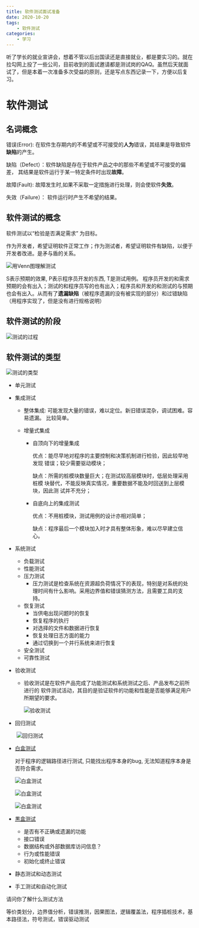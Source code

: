 ```yaml
---
title: 软件测试面试准备
date: 2020-10-20 
tags: 
    - 软件测试
categories: 
    - 学习
---
```


听了学长的就业宣讲会，想着不管以后出国读还是直接就业，都是要实习的。就在拉勾网上投了一些公司，目前收到的面试邀请都是测试岗的QAQ。虽然后天就面试了，但是本着一次准备多次受益的原则，还是写点东西记录一下，方便以后复习。

<!--more-->

# 软件测试

## 名词概念

错误(Error): 在软件生存期内的不希望或不可接受的**人为**错误，其结果是导致软件**缺陷**的产生。

缺陷（Defect）：软件缺陷是存在于软件产品之中的那些不希望或不可接受的偏差， 其结果是软件运行于某一特定条件时出现**故障**。

故障(Fault): 故障发生时,如果不采取一定措施进行处理，则会使软件**失效**。

失效（Failure）： 软件运行时产生不希望的结果。

## 软件测试的概念

软件测试以“检验是否满足需求” 为目标。

作为开发者，希望证明软件正常工作；作为测试者，希望证明软件有缺陷，以便于开发者改进。是矛与盾的关系。

![用Venn图理解测试](http://lincyaw.xyz/images/weentest.png)

S表示预期的效果, P表示程序员开发的东西, T是测试用例。
程序员开发的和需求预期的会有出入；测试的和程序员写的也有出入；程序员和开发的和测试的与预期也会有出入。从而有了**遗漏缺陷**（被程序遗漏的没有被实现的部分）和过错缺陷（用程序实现了，但是没有进行规格说明）

## 软件测试的阶段

![测试的过程](http://lincyaw.xyz/images/processoftest.png)

## 软件测试的类型

![测试的类型](http://lincyaw.xyz/images/testtype.png)

- 单元测试

- 集成测试

  - 整体集成: 
    可能发现大量的错误，难以定位。新旧错误混杂，调试困难。容易遗漏。
    比较简单。

  - 增量式集成

    - 自顶向下的增量集成

      优点：能尽早地对程序的主要控制和决策机制进行检验，因此较早地发现 错误；较少需要驱动模块；

      缺点：所需的桩模块数量巨大；在测试较高层模块时，低层处理采用桩模 块替代，不能反映真实情况，重要数据不能及时回送到上层模块，因此测 试并不充分；

    - 自底向上的集成测试

      优点：不用桩模块，测试用例的设计亦相对简单； 

      缺点：程序最后一个模块加入时才具有整体形象，难以尽早建立信心。

- 系统测试

  - 负载测试
  - 性能测试
  - 压力测试
    - 压力测试是检查系统在资源超负荷情况下的表现，特别是对系统的处理时间有什么影响。采用边界值和错误猜测方法，且需要工具的支持。
  - 恢复测试
    - 当供电出现问题时的恢复 
    - 恢复程序的执行 
    - 对选择的文件和数据进行恢复 
    - 恢复处理日志方面的能力 
    - 通过切换到一个并行系统来进行恢复
  - 安全测试
  - 可靠性测试

- 验收测试

  - 验收测试是在软件产品完成了功能测试和系统测试之后、产品发布之前所进行的 软件测试活动，其目的是验证软件的功能和性能是否能够满足用户所期望的要求。

    ![验收测试](http://lincyaw.xyz/images/gettest.png)

- 回归测试

  ​	![回归测试](http://lincyaw.xyz/images/huigui.png)

- [白盒测试](http://lincyaw.xyz/lesson/white.pdf)

  对于程序的逻辑路径进行测试, 只能找出程序本身的bug, 无法知道程序本身是否符合需求。

  ![白盒测试](http://lincyaw.xyz/images/compare1.png)

  ![白盒测试](http://lincyaw.xyz/images/compare2.png)

  ![白盒测试](http://lincyaw.xyz/images/compare.png)

- [黒盒测试](http://lincyaw.xyz/lesson/black.pdf)

  - 是否有不正确或遗漏的功能 
  - 接口错误 
  - 数据结构或外部数据库访问信息？
  - 行为或性能错误 
  - 初始化或终止错误

- 静态测试和动态测试

- 手工测试和自动化测试

请问你了解什么测试方法

等价类划分，边界值分析，错误推测，因果图法，逻辑覆盖法，程序插桩技术，基本路径法，符号测试，错误驱动测试



